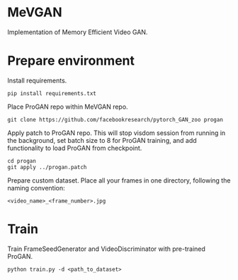 # MeVGAN
Implementation of Memory Efficient Video GAN.

# Prepare environment

Install requirements.
```
pip install requirements.txt
```
Place ProGAN repo within MeVGAN repo.
```
git clone https://github.com/facebookresearch/pytorch_GAN_zoo progan
```
Apply patch to ProGAN repo.
This will stop visdom session from running in the background, set batch size to 8 for ProGAN training, and add functionality to load ProGAN from checkpoint.
```
cd progan
git apply ../progan.patch
```
Prepare custom dataset. Place all your frames in one directory, following the naming convention:
```
<video_name>_<frame_number>.jpg
```

# Train

Train FrameSeedGenerator and VideoDiscriminator with pre-trained ProGAN.
```
python train.py -d <path_to_dataset>
```
